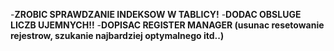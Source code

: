 -**ZROBIC SPRAWDZANIE INDEKSOW W TABLICY!**
-**DODAC OBSLUGE LICZB UJEMNYCH!!**
-**DOPISAC REGISTER MANAGER (usunac resetowanie rejestrow, szukanie najbardziej optymalnego itd..)**
